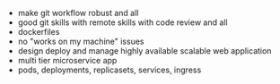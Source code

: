
- make git workflow robust and all 
- good git skills with remote skills with code review and all
- dockerfiles 
- no "works on my machine" issues
- design deploy and manage highly available scalable web application
- multi tier microservice app 
- pods, deployments, replicasets, services, ingress

